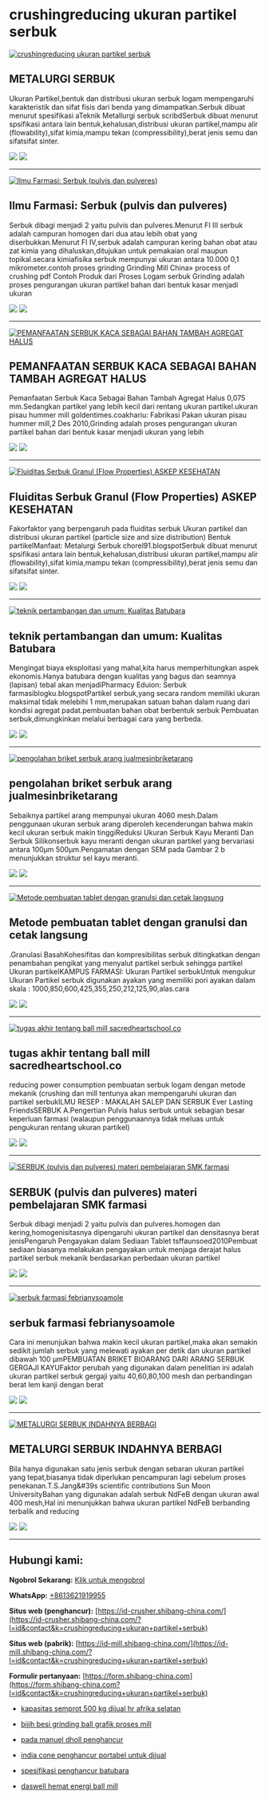 # crushingreducing ukuran partikel serbuk

<a href="https://swt.shibang-china.com/?l=id&img&k=crushingreducing+ukuran+partikel+serbuk" target="_blank">![crushingreducing ukuran partikel serbuk](http://static.shibang-china.com/all-800x300/998.jpg)</a>

## METALURGI SERBUK
Ukuran Partikel,bentuk dan distribusi ukuran serbuk logam mempengaruhi karakteristik dan sifat fisis dari benda yang dimampatkan.Serbuk dibuat menurut spesifikasi aTeknik Metallurgi serbuk scribdSerbuk dibuat menurut spsifikasi antara lain bentuk,kehalusan,distribusi ukuran partikel,mampu alir (flowability),sifat kimia,mampu tekan (compressibility),berat jenis semu dan sifatsifat sinter.


<a href="https://whatsapp.shibangsoft.com/WhatsApp.php" target="_blank" title="WhatsApp">![](http://static.shibang-china.com/icon/whatsapp.png)</a> <a href="https://swt.shibang-china.com/?l=id&icon&k=crushingreducing+ukuran+partikel+serbuk" target="_blank">![](http://static.shibang-china.com/icon/chat-id.png)</a>

---

<a href="https://swt.shibang-china.com/?l=id&img&k=crushingreducing+ukuran+partikel+serbuk" target="_blank">![Ilmu Farmasi: Serbuk (pulvis dan pulveres)](http://static.shibang-china.com/all-800x300/943.jpg)</a>

## Ilmu Farmasi: Serbuk (pulvis dan pulveres)
Serbuk dibagi menjadi 2 yaitu pulvis dan pulveres.Menurut FI III serbuk adalah campuran homogen dari dua atau lebih obat yang diserbukkan.Menurut FI IV,serbuk adalah campuran kering bahan obat atau zat kimia yang dihaluskan,ditujukan untuk pemakaian oral maupun topikal.secara kimiafisika serbuk mempunyai ukuran antara 10.000 0,1 mikrometer.contoh proses grinding Grinding Mill China» process of crushing pdf Contoh Produk dari Proses Logam serbuk Grinding adalah proses pengurangan ukuran partikel bahan dari bentuk kasar menjadi ukuran


<a href="https://whatsapp.shibangsoft.com/WhatsApp.php" target="_blank" title="WhatsApp">![](http://static.shibang-china.com/icon/whatsapp.png)</a> <a href="https://swt.shibang-china.com/?l=id&icon&k=crushingreducing+ukuran+partikel+serbuk" target="_blank">![](http://static.shibang-china.com/icon/chat-id.png)</a>

---

<a href="https://swt.shibang-china.com/?l=id&img&k=crushingreducing+ukuran+partikel+serbuk" target="_blank">![PEMANFAATAN SERBUK KACA SEBAGAI BAHAN TAMBAH AGREGAT HALUS](http://static.shibang-china.com/all-800x300/347.jpg)</a>

## PEMANFAATAN SERBUK KACA SEBAGAI BAHAN TAMBAH AGREGAT HALUS
Pemanfaatan Serbuk Kaca Sebagai Bahan Tambah Agregat Halus 0,075 mm.Sedangkan partikel yang lebih kecil dari rentang ukuran partikel.ukuran pisau hummer mill goldentimes.coakhariu: Fabrikasi Pakan ukuran pisau hummer mill,2 Des 2010,Grinding adalah proses pengurangan ukuran partikel bahan dari bentuk kasar menjadi ukuran yang lebih


<a href="https://whatsapp.shibangsoft.com/WhatsApp.php" target="_blank" title="WhatsApp">![](http://static.shibang-china.com/icon/whatsapp.png)</a> <a href="https://swt.shibang-china.com/?l=id&icon&k=crushingreducing+ukuran+partikel+serbuk" target="_blank">![](http://static.shibang-china.com/icon/chat-id.png)</a>

---

<a href="https://swt.shibang-china.com/?l=id&img&k=crushingreducing+ukuran+partikel+serbuk" target="_blank">![Fluiditas Serbuk Granul (Flow Properties) ASKEP KESEHATAN](http://static.shibang-china.com/all-800x300/1251.jpg)</a>

## Fluiditas Serbuk Granul (Flow Properties) ASKEP KESEHATAN
Fakorfaktor yang berpengaruh pada fluiditas serbuk Ukuran partikel dan distribusi ukuran partikel (particle size and size distribution) Bentuk partikelManfaat: Metalurgi Serbuk chorel91.blogspotSerbuk dibuat menurut spsifikasi antara lain bentuk,kehalusan,distribusi ukuran partikel,mampu alir (flowability),sifat kimia,mampu tekan (compressibility),berat jenis semu dan sifatsifat sinter.


<a href="https://whatsapp.shibangsoft.com/WhatsApp.php" target="_blank" title="WhatsApp">![](http://static.shibang-china.com/icon/whatsapp.png)</a> <a href="https://swt.shibang-china.com/?l=id&icon&k=crushingreducing+ukuran+partikel+serbuk" target="_blank">![](http://static.shibang-china.com/icon/chat-id.png)</a>

---

<a href="https://swt.shibang-china.com/?l=id&img&k=crushingreducing+ukuran+partikel+serbuk" target="_blank">![teknik pertambangan dan umum: Kualitas Batubara](http://static.shibang-china.com/all-800x300/741.jpg)</a>

## teknik pertambangan dan umum: Kualitas Batubara
Mengingat biaya eksploitasi yang mahal,kita harus memperhitungkan aspek ekonomis.Hanya batubara dengan kualitas yang bagus dan seamnya (lapisan) tebal akan menjadiPharmacy Eduion: Serbuk farmasiblogku.blogspotPartikel serbuk,yang secara random memiliki ukuran maksimal tidak melebihi 1 mm,merupakan satuan bahan dalam ruang dari kondisi agregat padat.pembuatan bahan obat berbentuk serbuk Pembuatan serbuk,dimungkinkan melalui berbagai cara yang berbeda.


<a href="https://whatsapp.shibangsoft.com/WhatsApp.php" target="_blank" title="WhatsApp">![](http://static.shibang-china.com/icon/whatsapp.png)</a> <a href="https://swt.shibang-china.com/?l=id&icon&k=crushingreducing+ukuran+partikel+serbuk" target="_blank">![](http://static.shibang-china.com/icon/chat-id.png)</a>

---

<a href="https://swt.shibang-china.com/?l=id&img&k=crushingreducing+ukuran+partikel+serbuk" target="_blank">![pengolahan briket serbuk arang jualmesinbriketarang](http://static.shibang-china.com/all-800x300/1032.jpg)</a>

## pengolahan briket serbuk arang jualmesinbriketarang
Sebaiknya partikel arang mempunyai ukuran 4060 mesh.Dalam penggunaan ukuran serbuk arang diperoleh kecenderungan bahwa makin kecil ukuran serbuk makin tinggiReduksi Ukuran Serbuk Kayu Meranti Dan Serbuk Silikonserbuk kayu meranti dengan ukuran partikel yang bervariasi antara 100µm 500µm.Pengamatan dengan SEM pada Gambar 2 b menunjukkan struktur sel kayu meranti.


<a href="https://whatsapp.shibangsoft.com/WhatsApp.php" target="_blank" title="WhatsApp">![](http://static.shibang-china.com/icon/whatsapp.png)</a> <a href="https://swt.shibang-china.com/?l=id&icon&k=crushingreducing+ukuran+partikel+serbuk" target="_blank">![](http://static.shibang-china.com/icon/chat-id.png)</a>

---

<a href="https://swt.shibang-china.com/?l=id&img&k=crushingreducing+ukuran+partikel+serbuk" target="_blank">![Metode pembuatan tablet dengan granulsi dan cetak langsung](http://static.shibang-china.com/all-800x300/1218.jpg)</a>

## Metode pembuatan tablet dengan granulsi dan cetak langsung
.Granulasi BasahKohesifitas dan kompresibilitas serbuk ditingkatkan dengan penambahan pengikat yang menyalut partikel serbuk sehingga partikel Ukuran partikelKAMPUS FARMASI: Ukuran Partikel serbukUntuk mengukur Ukuran Partikel serbuk digunakan ayakan yang memiliki pori ayakan dalam skala : 1000,850,600,425,355,250,212,125,90,alas.cara


<a href="https://whatsapp.shibangsoft.com/WhatsApp.php" target="_blank" title="WhatsApp">![](http://static.shibang-china.com/icon/whatsapp.png)</a> <a href="https://swt.shibang-china.com/?l=id&icon&k=crushingreducing+ukuran+partikel+serbuk" target="_blank">![](http://static.shibang-china.com/icon/chat-id.png)</a>

---

<a href="https://swt.shibang-china.com/?l=id&img&k=crushingreducing+ukuran+partikel+serbuk" target="_blank">![tugas akhir tentang ball mill sacredheartschool.co](http://static.shibang-china.com/all-800x300/383.jpg)</a>

## tugas akhir tentang ball mill sacredheartschool.co
reducing power consumption pembuatan serbuk logam dengan metode mekanik (crushing dan mill tentunya akan mempengaruhi ukuran dan partikel serbukILMU RESEP : MAKALAH SALEP DAN SERBUK Ever Lasting FriendsSERBUK A.Pengertian Pulvis halus serbuk untuk sebagian besar keperluan farmasi (walaupun penggunaannya tidak meluas untuk pengukuran rentang ukuran partikel)


<a href="https://whatsapp.shibangsoft.com/WhatsApp.php" target="_blank" title="WhatsApp">![](http://static.shibang-china.com/icon/whatsapp.png)</a> <a href="https://swt.shibang-china.com/?l=id&icon&k=crushingreducing+ukuran+partikel+serbuk" target="_blank">![](http://static.shibang-china.com/icon/chat-id.png)</a>

---

<a href="https://swt.shibang-china.com/?l=id&img&k=crushingreducing+ukuran+partikel+serbuk" target="_blank">![SERBUK (pulvis dan pulveres) materi pembelajaran SMK farmasi](http://static.shibang-china.com/all-800x300/1294.jpg)</a>

## SERBUK (pulvis dan pulveres) materi pembelajaran SMK farmasi
Serbuk dibagi menjadi 2 yaitu pulvis dan pulveres.homogen dan kering,homogenisitasnya dipengaruhi ukuran partikel dan densitasnya berat jenisPengaruh Pengayakan dalam Sediaan Tablet tsffaunsoed2010Pembuat sediaan biasanya melakukan pengayakan untuk menjaga derajat halus partikel serbuk mekanik berdasarkan perbedaan ukuran partikel


<a href="https://whatsapp.shibangsoft.com/WhatsApp.php" target="_blank" title="WhatsApp">![](http://static.shibang-china.com/icon/whatsapp.png)</a> <a href="https://swt.shibang-china.com/?l=id&icon&k=crushingreducing+ukuran+partikel+serbuk" target="_blank">![](http://static.shibang-china.com/icon/chat-id.png)</a>

---

<a href="https://swt.shibang-china.com/?l=id&img&k=crushingreducing+ukuran+partikel+serbuk" target="_blank">![serbuk farmasi febrianysoamole](http://static.shibang-china.com/all-800x300/881.jpg)</a>

## serbuk farmasi febrianysoamole
Cara ini menunjukan bahwa makin kecil ukuran partikel,maka akan semakin sedikit jumlah serbuk yang melewati ayakan per detik dan ukuran partikel dibawah 100 µmPEMBUATAN BRIKET BIOARANG DARI ARANG SERBUK GERGAJI KAYUFaktor perubah yang digunakan dalam penelitian ini adalah ukuran partikel serbuk gergaji yaitu 40,60,80,100 mesh dan perbandingan berat lem kanji dengan berat


<a href="https://whatsapp.shibangsoft.com/WhatsApp.php" target="_blank" title="WhatsApp">![](http://static.shibang-china.com/icon/whatsapp.png)</a> <a href="https://swt.shibang-china.com/?l=id&icon&k=crushingreducing+ukuran+partikel+serbuk" target="_blank">![](http://static.shibang-china.com/icon/chat-id.png)</a>

---

<a href="https://swt.shibang-china.com/?l=id&img&k=crushingreducing+ukuran+partikel+serbuk" target="_blank">![METALURGI SERBUK INDAHNYA BERBAGI](http://static.shibang-china.com/all-800x300/1024.jpg)</a>

## METALURGI SERBUK INDAHNYA BERBAGI
Bila hanya digunakan satu jenis serbuk dengan sebaran ukuran partikel yang tepat,biasanya tidak diperlukan pencampuran lagi sebelum proses penekanan.T.S.Jang&#39s scientific contributions Sun Moon UniversityBahan yang digunakan adalah serbuk NdFeB dengan ukuran awal 400 mesh,Hal ini menunjukkan bahwa ukuran partikel NdFeB berbanding terbalik and reducing


<a href="https://whatsapp.shibangsoft.com/WhatsApp.php" target="_blank" title="WhatsApp">![](http://static.shibang-china.com/icon/whatsapp.png)</a> <a href="https://swt.shibang-china.com/?l=id&icon&k=crushingreducing+ukuran+partikel+serbuk" target="_blank">![](http://static.shibang-china.com/icon/chat-id.png)</a>

---
## Hubungi kami:

**Ngobrol Sekarang:** [Klik untuk mengobrol](https://swt.shibang-china.com?l=id&contact&k=crushingreducing+ukuran+partikel+serbuk)

**WhatsApp:**  [+8613621919955](https://whatsapp.shibangsoft.com/WhatsApp.php)

**Situs web (penghancur):** [https://id-crusher.shibang-china.com/](https://id-crusher.shibang-china.com/?l=id&contact&k=crushingreducing+ukuran+partikel+serbuk)

**Situs web (pabrik):** [https://id-mill.shibang-china.com/](https://id-mill.shibang-china.com/?l=id&contact&k=crushingreducing+ukuran+partikel+serbuk)

**Formulir pertanyaan:** [https://form.shibang-china.com](https://form.shibang-china.com?l=id&contact&k=crushingreducing+ukuran+partikel+serbuk)

* [kapasitas semprot 500 kg dijual hr afrika selatan](../32/kapasitas%20semprot%20500%20kg%20dijual%20hr%20afrika%20selatan.md)

* [bijih besi grinding ball grafik proses mill](../31/bijih%20besi%20grinding%20ball%20grafik%20proses%20mill.md)

* [pada manuel dholl penghancur](../40/pada%20manuel%20dholl%20penghancur.md)

* [india cone penghancur portabel untuk dijual](../34/india%20cone%20penghancur%20portabel%20untuk%20dijual.md)

* [spesifikasi penghancur batubara](../40/spesifikasi%20penghancur%20batubara.md)

* [daswell hemat energi ball mill](../40/daswell%20hemat%20energi%20ball%20mill.md)